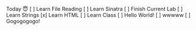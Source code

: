 Today 😇
[ ] Learn File Reading
[ ] Learn Sinatra
[ ] Finish Current Lab
[ ] Learn Strings
[x] Learn HTML
[ ] Learn Class
[ ] Hello World!
[ ] wwwww
[ ] Gogogogogo!